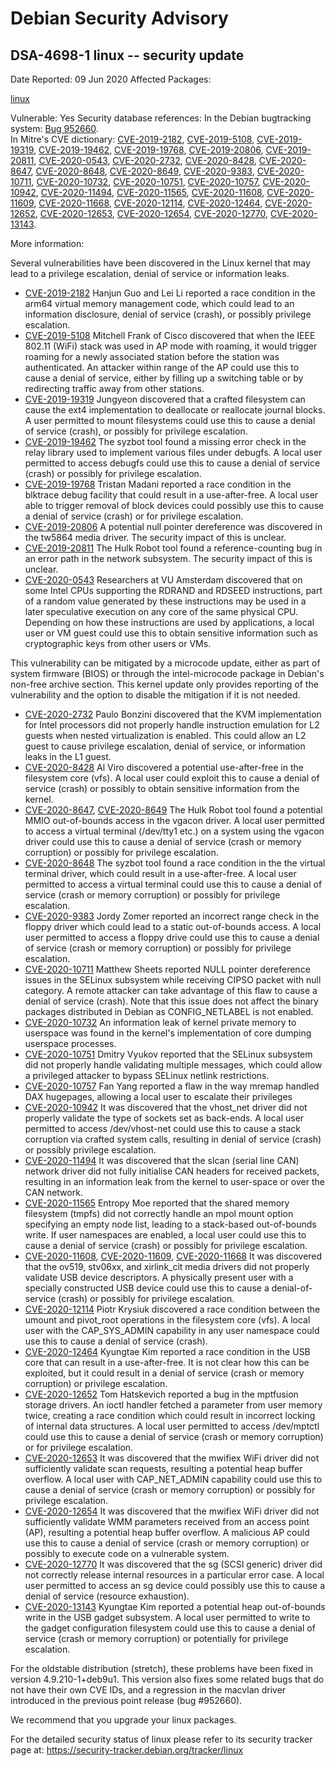 
Debian Security Advisory
========================


DSA-4698-1 linux -- security update
-----------------------------------



Date Reported:
09 Jun 2020
Affected Packages:

[linux](https://packages.debian.org/src:linux)

Vulnerable:
Yes
Security database references:
In the Debian bugtracking system: [Bug 952660](https://bugs.debian.org/cgi-bin/bugreport.cgi?bug=952660).  
In Mitre's CVE dictionary: [CVE-2019-2182](https://security-tracker.debian.org/tracker/CVE-2019-2182), [CVE-2019-5108](https://security-tracker.debian.org/tracker/CVE-2019-5108), [CVE-2019-19319](https://security-tracker.debian.org/tracker/CVE-2019-19319), [CVE-2019-19462](https://security-tracker.debian.org/tracker/CVE-2019-19462), [CVE-2019-19768](https://security-tracker.debian.org/tracker/CVE-2019-19768), [CVE-2019-20806](https://security-tracker.debian.org/tracker/CVE-2019-20806), [CVE-2019-20811](https://security-tracker.debian.org/tracker/CVE-2019-20811), [CVE-2020-0543](https://security-tracker.debian.org/tracker/CVE-2020-0543), [CVE-2020-2732](https://security-tracker.debian.org/tracker/CVE-2020-2732), [CVE-2020-8428](https://security-tracker.debian.org/tracker/CVE-2020-8428), [CVE-2020-8647](https://security-tracker.debian.org/tracker/CVE-2020-8647), [CVE-2020-8648](https://security-tracker.debian.org/tracker/CVE-2020-8648), [CVE-2020-8649](https://security-tracker.debian.org/tracker/CVE-2020-8649), [CVE-2020-9383](https://security-tracker.debian.org/tracker/CVE-2020-9383), [CVE-2020-10711](https://security-tracker.debian.org/tracker/CVE-2020-10711), [CVE-2020-10732](https://security-tracker.debian.org/tracker/CVE-2020-10732), [CVE-2020-10751](https://security-tracker.debian.org/tracker/CVE-2020-10751), [CVE-2020-10757](https://security-tracker.debian.org/tracker/CVE-2020-10757), [CVE-2020-10942](https://security-tracker.debian.org/tracker/CVE-2020-10942), [CVE-2020-11494](https://security-tracker.debian.org/tracker/CVE-2020-11494), [CVE-2020-11565](https://security-tracker.debian.org/tracker/CVE-2020-11565), [CVE-2020-11608](https://security-tracker.debian.org/tracker/CVE-2020-11608), [CVE-2020-11609](https://security-tracker.debian.org/tracker/CVE-2020-11609), [CVE-2020-11668](https://security-tracker.debian.org/tracker/CVE-2020-11668), [CVE-2020-12114](https://security-tracker.debian.org/tracker/CVE-2020-12114), [CVE-2020-12464](https://security-tracker.debian.org/tracker/CVE-2020-12464), [CVE-2020-12652](https://security-tracker.debian.org/tracker/CVE-2020-12652), [CVE-2020-12653](https://security-tracker.debian.org/tracker/CVE-2020-12653), [CVE-2020-12654](https://security-tracker.debian.org/tracker/CVE-2020-12654), [CVE-2020-12770](https://security-tracker.debian.org/tracker/CVE-2020-12770), [CVE-2020-13143](https://security-tracker.debian.org/tracker/CVE-2020-13143).  

More information:

Several vulnerabilities have been discovered in the Linux kernel that
may lead to a privilege escalation, denial of service or information
leaks.


* [CVE-2019-2182](https://security-tracker.debian.org/tracker/CVE-2019-2182)
Hanjun Guo and Lei Li reported a race condition in the arm64
 virtual memory management code, which could lead to an information
 disclosure, denial of service (crash), or possibly privilege
 escalation.
* [CVE-2019-5108](https://security-tracker.debian.org/tracker/CVE-2019-5108)
Mitchell Frank of Cisco discovered that when the IEEE 802.11
 (WiFi) stack was used in AP mode with roaming, it would trigger
 roaming for a newly associated station before the station was
 authenticated. An attacker within range of the AP could use this
 to cause a denial of service, either by filling up a switching
 table or by redirecting traffic away from other stations.
* [CVE-2019-19319](https://security-tracker.debian.org/tracker/CVE-2019-19319)
Jungyeon discovered that a crafted filesystem can cause the ext4
 implementation to deallocate or reallocate journal blocks. A user
 permitted to mount filesystems could use this to cause a denial of
 service (crash), or possibly for privilege escalation.
* [CVE-2019-19462](https://security-tracker.debian.org/tracker/CVE-2019-19462)
The syzbot tool found a missing error check in the relay
 library used to implement various files under debugfs. A local
 user permitted to access debugfs could use this to cause a denial
 of service (crash) or possibly for privilege escalation.
* [CVE-2019-19768](https://security-tracker.debian.org/tracker/CVE-2019-19768)
Tristan Madani reported a race condition in the blktrace debug
 facility that could result in a use-after-free. A local user able
 to trigger removal of block devices could possibly use this to
 cause a denial of service (crash) or for privilege escalation.
* [CVE-2019-20806](https://security-tracker.debian.org/tracker/CVE-2019-20806)
A potential null pointer dereference was discovered in the tw5864
 media driver. The security impact of this is unclear.
* [CVE-2019-20811](https://security-tracker.debian.org/tracker/CVE-2019-20811)
The Hulk Robot tool found a reference-counting bug in an error
 path in the network subsystem. The security impact of this is
 unclear.
* [CVE-2020-0543](https://security-tracker.debian.org/tracker/CVE-2020-0543)
Researchers at VU Amsterdam discovered that on some Intel CPUs
 supporting the RDRAND and RDSEED instructions, part of a random
 value generated by these instructions may be used in a later
 speculative execution on any core of the same physical CPU.
 Depending on how these instructions are used by applications, a
 local user or VM guest could use this to obtain sensitive
 information such as cryptographic keys from other users or VMs.


This vulnerability can be mitigated by a microcode update, either
 as part of system firmware (BIOS) or through the intel-microcode
 package in Debian's non-free archive section. This kernel update
 only provides reporting of the vulnerability and the option to
 disable the mitigation if it is not needed.
* [CVE-2020-2732](https://security-tracker.debian.org/tracker/CVE-2020-2732)
Paulo Bonzini discovered that the KVM implementation for Intel
 processors did not properly handle instruction emulation for L2
 guests when nested virtualization is enabled. This could allow an
 L2 guest to cause privilege escalation, denial of service, or
 information leaks in the L1 guest.
* [CVE-2020-8428](https://security-tracker.debian.org/tracker/CVE-2020-8428)
Al Viro discovered a potential use-after-free in the filesystem
 core (vfs). A local user could exploit this to cause a denial of
 service (crash) or possibly to obtain sensitive information from
 the kernel.
* [CVE-2020-8647](https://security-tracker.debian.org/tracker/CVE-2020-8647),
[CVE-2020-8649](https://security-tracker.debian.org/tracker/CVE-2020-8649)
The Hulk Robot tool found a potential MMIO out-of-bounds access in
 the vgacon driver. A local user permitted to access a virtual
 terminal (/dev/tty1 etc.) on a system using the vgacon driver
 could use this to cause a denial of service (crash or memory
 corruption) or possibly for privilege escalation.
* [CVE-2020-8648](https://security-tracker.debian.org/tracker/CVE-2020-8648)
The syzbot tool found a race condition in the the virtual terminal
 driver, which could result in a use-after-free. A local user
 permitted to access a virtual terminal could use this to cause a
 denial of service (crash or memory corruption) or possibly for
 privilege escalation.
* [CVE-2020-9383](https://security-tracker.debian.org/tracker/CVE-2020-9383)
Jordy Zomer reported an incorrect range check in the floppy driver
 which could lead to a static out-of-bounds access. A local user
 permitted to access a floppy drive could use this to cause a
 denial of service (crash or memory corruption) or possibly for
 privilege escalation.
* [CVE-2020-10711](https://security-tracker.debian.org/tracker/CVE-2020-10711)
Matthew Sheets reported NULL pointer dereference issues in the
 SELinux subsystem while receiving CIPSO packet with null category. A
 remote attacker can take advantage of this flaw to cause a denial of
 service (crash). Note that this issue does not affect the binary
 packages distributed in Debian as CONFIG\_NETLABEL is not enabled.
* [CVE-2020-10732](https://security-tracker.debian.org/tracker/CVE-2020-10732)
An information leak of kernel private memory to userspace was found
 in the kernel's implementation of core dumping userspace processes.
* [CVE-2020-10751](https://security-tracker.debian.org/tracker/CVE-2020-10751)
Dmitry Vyukov reported that the SELinux subsystem did not properly
 handle validating multiple messages, which could allow a privileged
 attacker to bypass SELinux netlink restrictions.
* [CVE-2020-10757](https://security-tracker.debian.org/tracker/CVE-2020-10757)
Fan Yang reported a flaw in the way mremap handled DAX hugepages,
 allowing a local user to escalate their privileges
* [CVE-2020-10942](https://security-tracker.debian.org/tracker/CVE-2020-10942)
It was discovered that the vhost\_net driver did not properly
 validate the type of sockets set as back-ends. A local user
 permitted to access /dev/vhost-net could use this to cause a stack
 corruption via crafted system calls, resulting in denial of
 service (crash) or possibly privilege escalation.
* [CVE-2020-11494](https://security-tracker.debian.org/tracker/CVE-2020-11494)
It was discovered that the slcan (serial line CAN) network driver
 did not fully initialise CAN headers for received packets,
 resulting in an information leak from the kernel to user-space or
 over the CAN network.
* [CVE-2020-11565](https://security-tracker.debian.org/tracker/CVE-2020-11565)
Entropy Moe reported that the shared memory filesystem (tmpfs) did
 not correctly handle an mpol mount option specifying an empty
 node list, leading to a stack-based out-of-bounds write. If user
 namespaces are enabled, a local user could use this to cause a
 denial of service (crash) or possibly for privilege escalation.
* [CVE-2020-11608](https://security-tracker.debian.org/tracker/CVE-2020-11608),
[CVE-2020-11609](https://security-tracker.debian.org/tracker/CVE-2020-11609),
[CVE-2020-11668](https://security-tracker.debian.org/tracker/CVE-2020-11668)
It was discovered that the ov519, stv06xx, and xirlink\_cit media
 drivers did not properly validate USB device descriptors. A
 physically present user with a specially constructed USB device
 could use this to cause a denial-of-service (crash) or possibly
 for privilege escalation.
* [CVE-2020-12114](https://security-tracker.debian.org/tracker/CVE-2020-12114)
Piotr Krysiuk discovered a race condition between the umount and
 pivot\_root operations in the filesystem core (vfs). A local user
 with the CAP\_SYS\_ADMIN capability in any user namespace could use
 this to cause a denial of service (crash).
* [CVE-2020-12464](https://security-tracker.debian.org/tracker/CVE-2020-12464)
Kyungtae Kim reported a race condition in the USB core that can
 result in a use-after-free. It is not clear how this can be
 exploited, but it could result in a denial of service (crash or
 memory corruption) or privilege escalation.
* [CVE-2020-12652](https://security-tracker.debian.org/tracker/CVE-2020-12652)
Tom Hatskevich reported a bug in the mptfusion storage drivers.
 An ioctl handler fetched a parameter from user memory twice,
 creating a race condition which could result in incorrect locking
 of internal data structures. A local user permitted to access
 /dev/mptctl could use this to cause a denial of service (crash or
 memory corruption) or for privilege escalation.
* [CVE-2020-12653](https://security-tracker.debian.org/tracker/CVE-2020-12653)
It was discovered that the mwifiex WiFi driver did not
 sufficiently validate scan requests, resulting a potential heap
 buffer overflow. A local user with CAP\_NET\_ADMIN capability could
 use this to cause a denial of service (crash or memory corruption)
 or possibly for privilege escalation.
* [CVE-2020-12654](https://security-tracker.debian.org/tracker/CVE-2020-12654)
It was discovered that the mwifiex WiFi driver did not
 sufficiently validate WMM parameters received from an access point
 (AP), resulting a potential heap buffer overflow. A malicious AP
 could use this to cause a denial of service (crash or memory
 corruption) or possibly to execute code on a vulnerable system.
* [CVE-2020-12770](https://security-tracker.debian.org/tracker/CVE-2020-12770)
It was discovered that the sg (SCSI generic) driver did not
 correctly release internal resources in a particular error case.
 A local user permitted to access an sg device could possibly use
 this to cause a denial of service (resource exhaustion).
* [CVE-2020-13143](https://security-tracker.debian.org/tracker/CVE-2020-13143)
Kyungtae Kim reported a potential heap out-of-bounds write in
 the USB gadget subsystem. A local user permitted to write to
 the gadget configuration filesystem could use this to cause a
 denial of service (crash or memory corruption) or potentially
 for privilege escalation.


For the oldstable distribution (stretch), these problems have been
fixed in version 4.9.210-1+deb9u1. This version also fixes some
related bugs that do not have their own CVE IDs, and a regression in
the macvlan driver introduced in the previous point release (bug #952660).


We recommend that you upgrade your linux packages.


For the detailed security status of linux please refer to its
security tracker page at:
<https://security-tracker.debian.org/tracker/linux>





